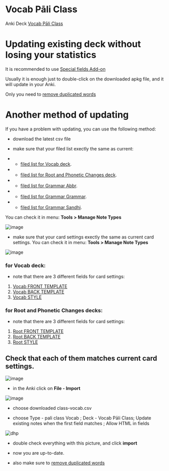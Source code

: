 # Vocab Pāli Class

Anki Deck [Vocab Pāli Class](https://github.com/sasanarakkhastudy-tools/anki-decks/raw/main/pali-class/Vocab%20P%C4%81li%20Class.apkg)

# Updating existing deck without losing your statistics

It is recommended to use [Special fields Add-on](https://sasanarakkha.github.io/study-tools/anki-decks/special-fields.html)

Usually it is enough just to double-click on the downloaded apkg file, and it will update in your Anki. 

Only you need to [remove duplicated words](https://sasanarakkha.github.io/study-tools/anki-decks/test.html)

# Another method of updating

If you have a problem with updating, you can use the following method:

- download the latest csv file

- make sure that your filed list exectly the same as current:

- - [filed list for Vocab deck](https://github.com/sasanarakkha/study-tools/anki-style/main/field-list-vocab-class.txt). 

- - [filed list for Root and Phonetic Changes deck](https://github.com/sasanarakkha/study-tools/anki-style/main/field-list-roots-class.txt).

- - [filed list for Grammar Abbr](https://github.com/sasanarakkha/study-tools/anki-style/main/field-list-grammar-abbr.txt).

- - [filed list for Grammar Grammar](https://github.com/sasanarakkha/study-tools/anki-style/main/field-list-grammar-gramm.txt).

- - [filed list for Grammar Sandhi](https://github.com/sasanarakkha/study-tools/anki-style/main/field-list-grammar-sandhi.txt).

You can check it in menu: **Tools > Manage Note Types**

![image](https://user-images.githubusercontent.com/39419221/187018978-aa198754-bf2d-49c1-a470-1d3a80ea8acb.png)

- make sure that your card settings exectly the same as current card settings. You can check it in menu: **Tools > Manage Note Types**

![image](https://user-images.githubusercontent.com/39419221/187018990-f0ce18f6-d36f-434b-a19c-cb5f54f5ffe3.png)

### for Vocab deck:

- note that there are 3 different fields for card settings: 
1. [Vocab FRONT TEMPLATE](https://raw.githubusercontent.com/sasanarakkha/study-tools/anki-style/main/class-front.txt)
2. [Vocab BACK TEMPLATE](https://raw.githubusercontent.com/sasanarakkha/study-tools/anki-style/main/class-back.txt)
3. [Vocab STYLE](https://raw.githubusercontent.com/sasanarakkha/study-tools/anki-style/main/styling.txt) 


### for Root and Phonetic Changes decks:
- note that there are 3 different fields for card settings: 
1. [Root FRONT TEMPLATE](https://raw.githubusercontent.com/sasanarakkha/study-tools/anki-style/main/roots-front.txt)
2. [Root BACK TEMPLATE](https://raw.githubusercontent.com/sasanarakkha/study-tools/anki-style/main/roots-back.txt)
3. [Root STYLE](https://raw.githubusercontent.com/sasanarakkha/study-tools/anki-style/main/styling.txt) 

Check that each of them matches current card settings.
- 
![image](https://user-images.githubusercontent.com/39419221/205493920-854a4da9-1e37-4a17-8a11-12dcceea3754.png)


- in the Anki click on **File - Import**

![image](https://user-images.githubusercontent.com/39419221/187018280-c295e071-c130-4f42-8518-a3a5e0326124.png)

- choose downloaded class-vocab.csv

- choose Type - pali class Vocab ; Deck - Vocab Pāli Class; Update existing notes when the first field matches ; Allow HTML in fields

![dhp](https://user-images.githubusercontent.com/39419221/174243032-22bf1919-c1c8-475c-90b6-d7f2dd1a3624.png)

- double check everything with this picture, and click **import**

- now you are up-to-date.

- also make sure to [remove duplicated words](https://sasanarakkha.github.io/study-tools/anki-decks/test.html)





